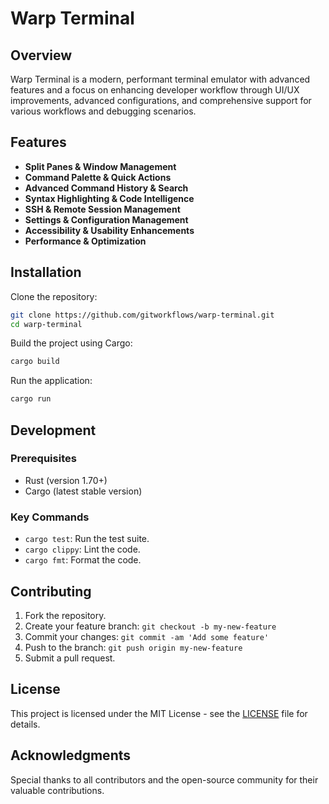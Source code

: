# Warp Terminal

## Overview
Warp Terminal is a modern, performant terminal emulator with advanced features and a focus on enhancing developer workflow through UI/UX improvements, advanced configurations, and comprehensive support for various workflows and debugging scenarios.

## Features
- **Split Panes & Window Management**
- **Command Palette & Quick Actions**
- **Advanced Command History & Search**
- **Syntax Highlighting & Code Intelligence**
- **SSH & Remote Session Management**
- **Settings & Configuration Management**
- **Accessibility & Usability Enhancements**
- **Performance & Optimization**

## Installation

Clone the repository:
```bash
git clone https://github.com/gitworkflows/warp-terminal.git
cd warp-terminal
```

Build the project using Cargo:
```bash
cargo build
```

Run the application:
```bash
cargo run
```

## Development

### Prerequisites
- Rust (version 1.70+)
- Cargo (latest stable version)

### Key Commands
- `cargo test`: Run the test suite.
- `cargo clippy`: Lint the code.
- `cargo fmt`: Format the code.

## Contributing
1. Fork the repository.
2. Create your feature branch: `git checkout -b my-new-feature`
3. Commit your changes: `git commit -am 'Add some feature'`
4. Push to the branch: `git push origin my-new-feature`
5. Submit a pull request.

## License
This project is licensed under the MIT License - see the [LICENSE](LICENSE) file for details.

## Acknowledgments
Special thanks to all contributors and the open-source community for their valuable contributions.

